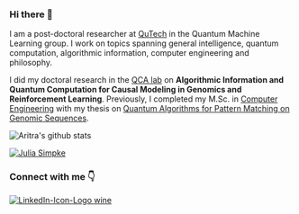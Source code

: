 ### Hi there 👋

I am a post-doctoral researcher at [QuTech](https://qutech.nl/person/aritra-sarkar/) in the Quantum Machine Learning group. I work on topics spanning general intelligence, quantum computation, algorithmic information, computer engineering and philosophy.

I did my doctoral research in the [QCA lab](https://www.tudelft.nl/en/eemcs/the-faculty/departments/quantum-computer-engineering/quantum-computer-architecture-lab/staff/aritra-sarkar/) on **Algorithmic Information and Quantum Computation for Causal Modeling in Genomics and Reinforcement Learning**. Previously, I completed my M.Sc. in [Computer Engineering](https://www.tudelft.nl/en/education/programmes/masters/computer-engineering/msc-computer-engineering/) with my thesis on [Quantum Algorithms for Pattern Matching on Genomic Sequences](https://repository.tudelft.nl/islandora/object/uuid%3A4257310d-6d8b-4f5a-9fda-00cf8e081f0e).

![Aritra's github stats](https://github-readme-stats.vercel.app/api?username=prince-ph0en1x&count_private=true&include_all_commits&show_icons=true&theme=tokyonight)

[![Julia Simpke](https://github-readme-stats.vercel.app/api/pin/?username=Advanced-Research-Centre&repo=QKSA)](https://github.com/Advanced-Research-Centre/QKSA)

### **Connect with me** :point_down:

[![LinkedIn-Icon-Logo wine](https://user-images.githubusercontent.com/52291447/116795606-18bdaa00-aace-11eb-940b-0740dfeb8309.png)](https://www.linkedin.com/in/sarkararitra/)

<!--
**prince-ph0en1x/prince-ph0en1x** is a ✨ _special_ ✨ repository because its `README.md` (this file) appears on your GitHub profile.

Here are some ideas to get you started:

- 🔭 I’m currently working on ...
- 🌱 I’m currently learning ...
- 👯 I’m looking to collaborate on ...
- 🤔 I’m looking for help with ...
- 💬 Ask me about ...
- 📫 How to reach me: ...
- 😄 Pronouns: ...
- ⚡ Fun fact: ...
-->
